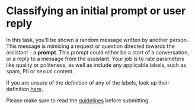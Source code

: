 # Classifying an initial prompt or user reply

In this task, you'll be shown a random message written by another person. This
message is mimicing a request or question directed towards the assistant - a
**prompt**. This prompt could either be a start of a conversation, or a reply to
a message from the assistant. Your job is to rate parameters like quality or
politeness, as well as include any applicable labels, such as spam, PII or
sexual content.

If you are unsure of the definition of any of the labels, look up their
definition
[here](https://projects.open.models.platform/open-models-iecho/docs/guides/guidelines#label-explanation).

Please make sure to read the
[guidelines](https://projects.open.models.platform/open-models-iechocho/docs/guides/guidelines#classifying-user)
before submitting.
